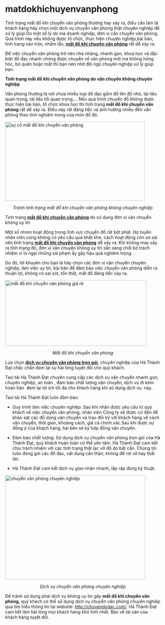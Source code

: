 # matdokhichuyenvanphong
Tình trạng mất đồ khi chuyển văn phòng thường hay xảy ra, điều cần làm là khách hàng hãy chọn một dịch vụ chuyển văn phòng thật chuyên nghiệp để xử lý giúp
Do một số lý do mà doanh nghiệp, đơn vị cần chuyển văn phòng. Quá trình này nếu không được tổ chức, thực hiện chuyện nghiệp,bài bản, tình trạng xáo trộn, nhầm lẫn, <a href="http://chuyendodac.com/mat-do-khi-chuyen-van-phong/"><strong>mất đồ khi chuyển văn phòng</strong></a> rất dễ xảy ra.

Để việc chuyển văn phòng trở nên nhẹ nhàng, nhanh gọn, khoa học và đặc biệt đồ đạc nhanh chóng được chuyển về văn phòng mới mà không hỏng hóc, bỏ quên hoặc mất thì bạn nên nhờ đội ngũ chuyên nghiệp xử lý giúp bạn.

<strong>Tình trạng mất đồ khi chuyển văn phòng do vận chuyển không chuyên nghiệp</strong>

Văn phòng thường là nơi chưa nhiều loại đồ đạc gồm đồ lớn đồ nhỏ, tài liệu quan trọng, tài liệu tối quan trọng,… Nếu quá trình chuyển đồ không được thực hiện bài bản, tổ chức khoa học thì tình trạng <strong>mất đồ khi chuyển văn phòng</strong> rất dễ xảy ra. Điều này rất đáng tiếc và ảnh hưởng nhiều đến văn phòng theo tính nghiêm trọng của món đồ đó.

<img class="aligncenter wp-image-725" src="http://chuyendodac.com/wp-content/uploads/2017/12/mat-do-khi-chuyen-van-phong-01-300x169.jpg" alt="sự cố mất đồ khi chuyển văn phòng" width="453" height="255" />
<p style="text-align: center;"><em>Tránh tình trạng mất đồ khi chuyển văn phòng không chuyên nghiệp</em></p>
Tình trạng <a href="http://chuyendodac.com/mat-do-khi-chuyen-van-phong/"><strong>mất đồ khi chuyển văn phòng</strong></a> do sử dụng đơn vị vận chuyển không uy tín

Một số nhóm hoạt động trong lĩnh vực chuyển đồ rất bột phát. Họ tuyển nhân viên cũng không có yêu cầu quá khắt khe, cách hoạt động còn sơ sài nên tình trạng <a href="https://tuoitre.vn/mat-do-khi-nho-dich-vu-chuyen-nha-675990.htm"><strong>mất đồ khi chuyển văn phòng</strong></a> dễ xảy ra. Khi không may xảy ra tình trạng đó, đơn vị vận chuyện không uy tín sẵn sàng chối bỏ trách nhiệm vì lo ngại những sai phạm ấy gây hậu quả nghiêm trọng.

Do đó, lời khuyên cho bạn là hãy chọn các đơn vị vận chuyển chuyên nghiệp, làm việc uy tín, bài bản để đảm bảo việc chuyển văn phòng diễn ra thuận lợi, không có sai sót, tổn thất, mất đồ đáng tiếc xảy ra.

<img class="aligncenter wp-image-724" src="http://chuyendodac.com/wp-content/uploads/2017/12/mat-do-khi-chuyen-van-phong-0-300x139.jpg" alt="mất đồ khi chuyển văn phòng giá rẻ" width="458" height="212" />
<p style="text-align: center;"><em>Mất đồ khi chuyển văn phòng</em></p>
Lựa chọn <a href="http://chuyendodac.com/dich-vu-van-chuyen/dich-vu-chuyen-van-phong-tron-goi/"><strong>dịch vụ chuyển văn phòng trọn gói</strong></a>, chuyên nghiệp của Hà Thành Đạt chắc chắn đem lại sự hài lòng tuyệt đối cho quý khách.

Taxi tải Hà Thành Đạt chuyên cung cấp các dịch vụ vận chuyển nhanh gọn, chuyên nghiệp, an toàn , đảm bảo chất lượng vận chuyển, dịch vụ đi kèm hoàn hảo  đem lại lợi ích tối đa cho khách hàng khi sử dụng dịch vụ  này.

Taxi tải Hà Thành Đạt luôn đảm bảo:

+ Quy trình làm việc chuyên nghiệp: Sau khi nhận được yêu cầu từ quý khách về việc chuyển văn phòng, nhân viên Công ty sẽ được cử đến để khảo sát các đồ dùng vận chuyển và trao đổi kỹ với khách hàng về cách vận chuyển, thời gian, khoảng cách, giá cả chính xác.Sau khi được sự đồng ý của khách hàng, hai bên sẽ ký hợp đồng vận chuyển.

+ Đảm bảo chất lượng: Sử dụng dịch vụ chuyển văn phòng trọn gói của Hà Thành Đạt, quý khách hoàn toàn có thể yên tâm. Hà Thành Đạt cam kết chịu trách nhiệm với các tình trạng thất lạc vỡ đồ do bất cẩn. Chúng tôi luôn đóng gói các đồ đạc, vật dụng cẩn thận, không để rơi vỡ hay thất lạc.

+ Hà Thành Đạt cam kết dịch vụ giao nhận nhanh, lắp ráp đúng kỹ thuật.

<img class="aligncenter wp-image-726" src="http://chuyendodac.com/wp-content/uploads/2017/12/mat-do-khi-chuyen-van-phong-03-300x222.png" alt="chuyển văn phòng chuyên nghiệp" width="455" height="337" />
<p style="text-align: center;"><em>Dịch vụ chuyển văn phòng chuyên nghiệp</em></p>
Để tránh sử dụng phải dịch vụ không uy tín gây <strong>mất đồ khi chuyển văn phòng</strong>, quý khách có thể sử dụng dịch vụ chuyển văn phòng chuyên nghiệp qua tìm hiểu thông tin tại website: <a href="http://chuyendodac.com/">http://chuyendodac.com/</a>. Hà Thành Đạt cam kết làm hài lòng mọi khách hàng khó tính nhất. Bảo về tài sản của khách hàng tuyệt đối.
